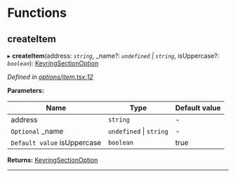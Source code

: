 

# Functions

<a id="createitem"></a>

##  createItem

▸ **createItem**(address: *`string`*, _name?: *`undefined` \| `string`*, isUppercase?: *`boolean`*): [KeyringSectionOption](_options_types_.md#keyringsectionoption)

*Defined in [options/item.tsx:12](https://github.com/polkadot-js/ui/blob/7ecadc4/packages/ui-keyring/src/options/item.tsx#L12)*

**Parameters:**

| Name | Type | Default value |
| ------ | ------ | ------ |
| address | `string` | - |
| `Optional` _name | `undefined` \| `string` | - |
| `Default value` isUppercase | `boolean` | true |

**Returns:** [KeyringSectionOption](_options_types_.md#keyringsectionoption)

___

